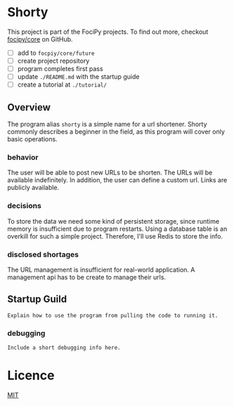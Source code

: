 # Shorty

This project is part of the FociPy projects. To find out more, checkout [focipy/core](https://github.com/focipy/core) on GitHub.

 - [ ] add to `focpiy/core/future`
 - [ ] create project repository
 - [ ] program completes first pass
 - [ ] update `./README.md` with the startup guide
 - [ ] create a tutorial at `./tutorial/`

## Overview

The program alias `shorty` is a simple name for a url shortener. Shorty commonly describes
a beginner in the field, as this program will cover only basic operations.

### behavior

The user will be able to post new URLs to be shorten. The URLs will be available
indefinitely. In addition, the user can define a custom url. Links are publicly
available.

### decisions

To store the data we need some kind of persistent storage, since runtime memory is
insufficient due to program restarts. Using a database table is an overkill for
such a simple project. Therefore, I'll use Redis to store the info.

### disclosed shortages

The URL management is insufficient for real-world application. A management api
has to be create to manage their urls.

## Startup Guild

`Explain how to use the program from pulling the code to running it.`

### debugging

`Include a short debugging info here.`

# Licence

[MIT](MIT-LICENCE)
